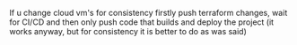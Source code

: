 If u change cloud vm's for consistency firstly push terraform changes, wait for CI/CD and then only push code that builds and deploy the project (it works anyway, but for consistency it is better to do as was said)
